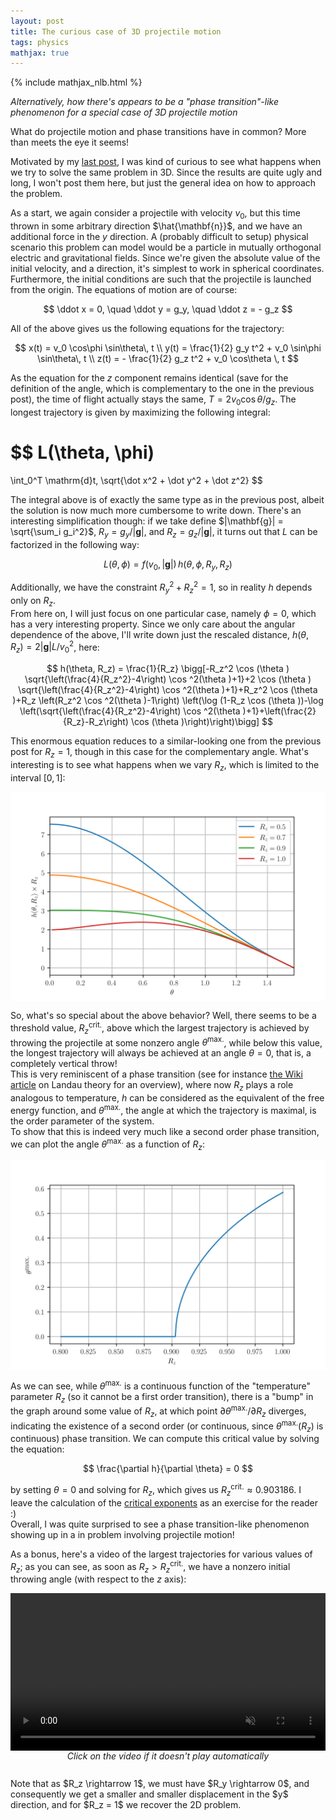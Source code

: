 ```yaml
---
layout: post
title: The curious case of 3D projectile motion
tags: physics
mathjax: true
---
```

{% include mathjax_nlb.html %}
<style type="text/css">
kbd.key {
  border-radius: 3px;
  padding: 1px 2px 0;
  border: 1px solid black;
  #background-color: #f2f2f2;
  box-shadow: 0px 1px 2px;
  font-family: "Noto Mono", sans-serif;
}
img.center {
  display: block;
  margin-left: auto;
  margin-right: auto;
}
video.center {
  display: block;
  margin-left: auto;
  margin-right: auto;
}
img + em {
  display: block;
  text-align: center;
}
p {
  page-break-inside: avoid;
}
.MathJax_Display, .MJXc-display, .MathJax_SVG_Display {
    overflow-x: auto;
    overflow-y: hidden;
}
</style>

_Alternatively, how there's appears to be a "phase transition"-like phenomenon for a special case of 3D projectile motion_

What do projectile motion and phase transitions have in common?
More than meets the eye it seems!

Motivated by my [last post][projectile-motion-post], I was kind of curious to see what happens when we try to solve the same problem in 3D.
Since the results are quite ugly and long, I won't post them here, but just the general idea on how to approach the problem.

As a start, we again consider a projectile with velocity $v_0$, but this time thrown in some arbitrary direction $\hat{\mathbf{n}}$, and we have an additional force in the $y$ direction.
A (probably difficult to setup) physical scenario this problem can model would be a particle in mutually orthogonal electric and gravitational fields.
Since we're given the absolute value of the initial velocity, and a direction, it's simplest to work in spherical coordinates.
Furthermore, the initial conditions are such that the projectile is launched from the origin.
The equations of motion are of course:

$$
\ddot x = 0, \quad \ddot y = g_y, \quad \ddot z = - g_z
$$

All of the above gives us the following equations for the trajectory:

$$
x(t) = v_0 \cos\phi \sin\theta\, t
\\
y(t) = \frac{1}{2} g_y t^2 + v_0 \sin\phi \sin\theta\, t
\\
z(t) = - \frac{1}{2} g_z t^2 + v_0 \cos\theta \, t
$$

As the equation for the $z$ component remains identical (save for the definition of the angle, which is complementary to the one in the previous post), the time of flight actually stays the same, $T = 2 v_0 \cos\theta / g_z$.
The longest trajectory is given by maximizing the following integral:

$$
L(\theta, \phi)
=
\int_0^T
\mathrm{d}t\,
\sqrt{\dot x^2 + \dot y^2 + \dot z^2}
$$

The integral above is of exactly the same type as in the previous post, albeit the solution is now much more cumbersome to write down.
There's an interesting simplification though: if we take define $|\mathbf{g}| = \sqrt{\sum_i g_i^2}$, $R_y = g_y / |\mathbf{g}|$, and $R_z = g_z / |\mathbf{g}|$, it turns out that $L$ can be factorized in the following way:

$$
L(\theta, \phi) = f(v_0, |\mathbf{g}|) \, h(\theta, \phi, R_y, R_z)
$$

Additionally, we have the constraint $R_y^2 + R_z^2 = 1$, so in reality $h$ depends only on $R_z$.  
From here on, I will just focus on one particular case, namely $\phi = 0$, which has a very interesting property.
Since we only care about the angular dependence of the above, I'll write down just the rescaled distance, $h(\theta, R_z) = 2 |\mathbf{g}| L /v_0^2$, here:

$$
h(\theta, R_z) = \frac{1}{R_z} \bigg[-R_z^2 \cos (\theta ) \sqrt{\left(\frac{4}{R_z^2}-4\right) \cos ^2(\theta )+1}+2 \cos (\theta ) \sqrt{\left(\frac{4}{R_z^2}-4\right) \cos ^2(\theta )+1}+R_z^2 \cos
   (\theta )+R_z \left(R_z^2 \cos ^2(\theta )-1\right) \left(\log (1-R_z \cos (\theta ))-\log \left(\sqrt{\left(\frac{4}{R_z^2}-4\right) \cos ^2(\theta
   )+1}+\left(\frac{2}{R_z}-R_z\right) \cos (\theta )\right)\right)\bigg]
$$

This enormous equation reduces to a similar-looking one from the previous post for $R_z = 1$, though in this case for the complementary angle.
What's interesting is to see what happens when we vary $R_z$, which is limited to the interval $[0, 1]$:

<img src="/assets/edc9d81c9ec84f4d97037380b8a7456d.svg" class="center">

So, what's so special about the above behavior?
Well, there seems to be a threshold value, $R_z^\text{crit.}$, above which the largest trajectory is achieved by throwing the projectile at some nonzero angle $\theta^\textrm{max.}$, while below this value, the longest trajectory will always be achieved at an angle $\theta = 0$, that is, a completely vertical throw!  
This is very reminiscent of a phase transition (see for instance [the Wiki article][landau-wiki] on Landau theory for an overview), where now $R_z$ plays a role analogous to temperature, $h$ can be considered as the equivalent of the free energy function, and $\theta^\textrm{max.}$, the angle at which the trajectory is maximal, is the order parameter of the system.  
To show that this is indeed very much like a second order phase transition, we can plot the angle $\theta^\textrm{max.}$ as a function of $R_z$:

<img src="/assets/4a25796a7d5849dbbce1d3eeebf15fe6.svg" class="center">

As we can see, while $\theta^\textrm{max.}$ is a continuous function of the "temperature" parameter $R_z$ (so it cannot be a first order transition), there is a "bump" in the graph around some value of $R_z$, at which point $\partial \theta^\textrm{max.} / \partial R_z$ diverges, indicating the existence of a second order (or continuous, since $\theta^\textrm{max.}(R_z)$ is continuous) phase transition.
We can compute this critical value by solving the equation:

$$
\frac{\partial h}{\partial \theta} = 0
$$

by setting $\theta = 0$ and solving for $R_z$, which gives us $R_z^\textrm{crit.} \approx 0.903186$.
I leave the calculation of the [critical exponents][critical-wiki] as an exercise for the reader :)  
Overall, I was quite surprised to see a phase transition-like phenomenon showing up in a in problem involving projectile motion!

As a bonus, here's a video of the largest trajectories for various values of $R_z$;
as you can see, as soon as $R_z > R_z^\textrm{crit.}$, we have a nonzero initial throwing angle (with respect to the $z$ axis):

<video autoplay muted controls loop width="100%" class="center">
 <source src="/assets/trajectories_3d.mp4" type="video/mp4">
  Your browser does not support the video tag.
</video> 
<center><i>Click on the video if it doesn't play automatically</i></center>

<p style="margin-top:0.7cm;">Note that as $R_z \rightarrow 1$, we must have $R_y \rightarrow 0$, and consequently we get a smaller and smaller displacement in the $y$ direction, and for $R_z = 1$ we recover the 2D problem.</p>

[projectile-motion-post]: /2021/09/15/projectile-motion.html
[landau-wiki]: https://en.wikipedia.org/wiki/Landau_theory
[critical-wiki]: https://en.wikipedia.org/wiki/Critical_exponent
